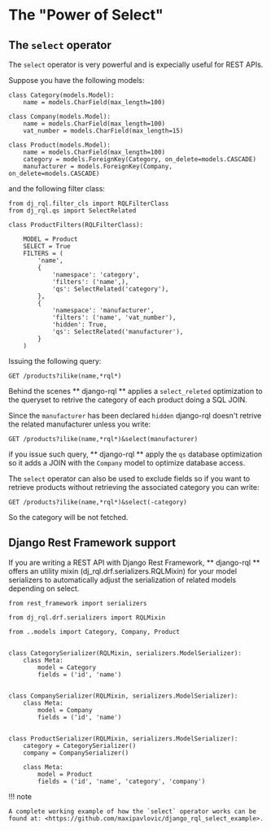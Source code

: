 # The "Power of Select"


## The `select` operator

The `select` operator is very powerful and is expecially useful for REST
APIs.

Suppose you have the following models:

``` py3
class Category(models.Model):
    name = models.CharField(max_length=100)

class Company(models.Model):
    name = models.CharField(max_length=100)
    vat_number = models.CharField(max_length=15)

class Product(models.Model):
    name = models.CharField(max_length=100)
    category = models.ForeignKey(Category, on_delete=models.CASCADE)
    manufacturer = models.ForeignKey(Company, on_delete=models.CASCADE)
```

and the following filter class:

``` py3
from dj_rql.filter_cls import RQLFilterClass
from dj_rql.qs import SelectRelated

class ProductFilters(RQLFilterClass):

    MODEL = Product
    SELECT = True
    FILTERS = (
        'name',
        {
            'namespace': 'category',
            'filters': ('name',),
            'qs': SelectRelated('category'),
        },
        {
            'namespace': 'manufacturer',
            'filters': ('name', 'vat_number'),
            'hidden': True,
            'qs': SelectRelated('manufacturer'),
        }
    )
```

Issuing the following query:

``` 
GET /products?ilike(name,*rql*)
```

Behind the scenes ** django-rql ** applies a `select_releted`
optimization to the queryset to retrive the category of each product
doing a SQL JOIN.

Since the `manufacturer` has been declared `hidden`
django-rql doesn't retrive the related manufacturer unless you write:

``` 
GET /products?ilike(name,*rql*)&select(manufacturer)
```

if you issue such query, ** django-rql ** apply the `qs`
database optimization so it adds a JOIN with the `Company`
model to optimize database access.

The `select` operator can also be used to exclude fields so if you want
to retrieve products without retrieving the associated category you can
write:

``` 
GET /products?ilike(name,*rql*)&select(-category)
```

So the category will be not fetched.

## Django Rest Framework support

If you are writing a REST API with Django Rest Framework,
** django-rql ** offers an utility mixin
(dj_rql.drf.serializers.RQLMixin) for your model serializers to
automatically adjust the serialization of related models depending on
select.

``` py3
from rest_framework import serializers

from dj_rql.drf.serializers import RQLMixin

from ..models import Category, Company, Product


class CategorySerializer(RQLMixin, serializers.ModelSerializer):
    class Meta:
        model = Category
        fields = ('id', 'name')


class CompanySerializer(RQLMixin, serializers.ModelSerializer):
    class Meta:
        model = Company
        fields = ('id', 'name')


class ProductSerializer(RQLMixin, serializers.ModelSerializer):
    category = CategorySerializer()
    company = CompanySerializer()

    class Meta:
        model = Product
        fields = ('id', 'name', 'category', 'company')
```

!!! note

    A complete working example of how the `select` operator works can be
    found at: <https://github.com/maxipavlovic/django_rql_select_example>.
